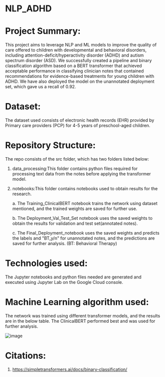 # NLP_ADHD

# Project Summary:

This project aims to leverage NLP and ML models to improve the quality of care offered to children with developmental and behavioral disorders, including attention-deficit/hyperactivity disorder (ADHD) and autism spectrum disorder (ASD). We successfully created a pipeline and binary classification algorithm based on a BERT transformer that achieved acceptable performance in classifying clinician notes that contained recommendations for evidence-based treatments for young children with ADHD. We have also deployed the model on the unannotated deployment set, which gave us a recall of 0.92. 

# Dataset:

The dataset used consists of electronic health records (EHR) provided by Primary care providers (PCP) for 4-5 years of preschool-aged children.

# Repository Structure:

The repo consists of the src folder, which has two folders listed below:
1. data_processing:This folder contains python files required for processing text data from the notes before applying the transformer model.

2. notebooks:This folder contains notebooks used to obtain results for the research.
  
    a. The Training_ClinicalBERT notebook trains the network using dataset mentioned, and the trained weights are saved for further use.
  
    b. The Deployment_Val_Test_Set notebook uses the saved weights to obtain the results for validation and test set(annotated notes).
  
    c. The Final_Deployment_notebook uses the saved weights and predicts the labels and "BT_y/n" for unannotated notes, and the predictions are saved for further analysis.           (BT: Behavioral Therapy)
  
 
# Technologies used:

The Jupyter notebooks and python files needed are generated and executed using Jupyter Lab on the Google Cloud console.

# Machine Learning algorithm used:

The network was trained using different transformer models, and the results are in the below table. The ClinicalBERT performed best and was used for further analysis.

![image](https://user-images.githubusercontent.com/36389195/143954469-6254aab7-349c-41b1-acf2-c5fee8871294.png)

# Citations:

 1. https://simpletransformers.ai/docs/binary-classification/

